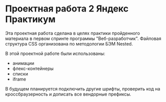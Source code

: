 # Проектная работа 2 Яндекс Практикум

Эта проектная работа сделана в целях практики пройденного материала
в первом спринте программы "Веб-разработчик". Файловая структура CSS
организована по методологии БЭМ Nested.

В этой проектной работе были
использованы:
* анимации
* флекс-контейнеры
* списки
* iframe

В будущем планируется подключить другие шрифты, проверить код на кроссбраузерность и дописать все вендорные префиксы.